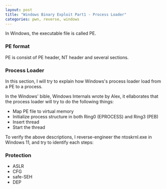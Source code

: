 ```yaml
---
layout: post
title: "Windows Binary Exploit Part1 - Process Loader"
categories: pwn, reverse, windows
---
```


In Windows, the executable file is called PE.

### PE format
PE is consist of PE header, NT header and several sections.


### Process Loader
In this section, I will try to explain how Windows's process loader load from a PE to a process.

In the Windows' bible, Windows Internals wrote by Alex, it ellaborates that the process loader will try to do the following things:
* Map PE file to virtual memory
* Initialize process structure in both Ring0 (EPROCESS) and Ring3 (PEB)
* Insert thread
* Start the thread

To verify the above descriptions, I reverse-engineer the ntoskrnl.exe in Windows 11, and try to identify each steps:

### Protection
* ASLR
* CFG
* safe-SEH
* DEP

